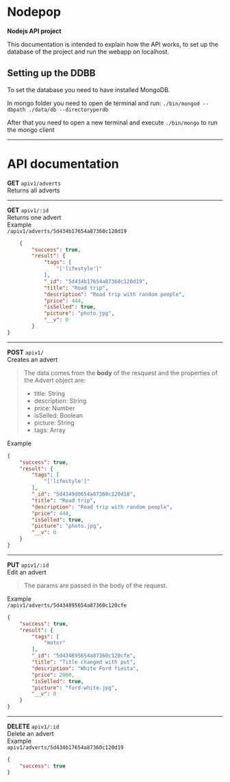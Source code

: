 # Nodepop
**Nodejs API project**

This documentation is intended to explain how the API works, to set up the database of the project and run the webapp on localhost. 

## Setting up the DDBB 
To set the database you need to have installed MongoDB.

In mongo folder you need to open de terminal and run:
`./bin/mongod --dbpath ./data/db --directoryperdb`

After that you need to open a new terminal and execute `./bin/mongo` to run the mongo client

---
# API documentation

**GET** `apiv1/adverts`  
Returns all adverts

---
**GET** `apiv1/:id`  
Returns one advert  
Example  
`/apiv1/adverts/5d434b17654a87360c120d19`

```json
    {
        "success": true,
        "result": {
            "tags": [
                "['lifestyle']"
            ],
            "_id": "5d434b17654a87360c120d19",
            "title": "Road trip",
            "description": "Road trip with random people",
            "price": 444,
            "isSelled": true,
            "picture": "photo.jpg",
            "__v": 0
        }
}
```

---
**POST** `apiv1/`  
Creates an advert  
>The data comes from the **body** of the resquest and the properties of the Advert object are:
>
>* title: String
>* description: String
>* price: Number
>* isSelled: Boolean
>* picture: String
>* tags: Array

Example  
```json
{
    "success": true,
    "result": {
        "tags": [
            "['lifestyle']"
        ],
        "_id": "5d4349d0654a87360c120d18",
        "title": "Road trip",
        "description": "Road trip with random people",
        "price": 444,
        "isSelled": true,
        "picture": "photo.jpg",
        "__v": 0
    }
}
```
---
**PUT** `apiv1/:id`  
Edit an advert  
>The params are passed in the body of the request.
>
>
>
Example  
`/apiv1/adverts/5d434895654a87360c120cfe`  
```json
{
    "success": true,
    "result": {
        "tags": [
            "motor"
        ],
        "_id": "5d434895654a87360c120cfe",
        "title": "Title changed with put",
        "description": "White Ford fiesta",
        "price": 2000,
        "isSelled": true,
        "picture": "ford-white.jpg",
        "__v": 0
    }
}
```

---
**DELETE** `apiv1/:id`  
Delete an advert  
Example  
`apiv1/adverts/5d434b17654a87360c120d19`

```json
{
    "success": true
}
```





